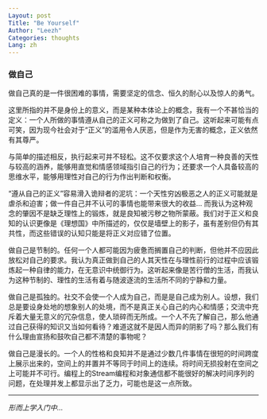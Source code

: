 ```yaml
---
Layout: post
Title: "Be Yourself"
Author: "Leezh"
Categories: thoughts
Lang: zh
---
```


### 做自己

做自己真的是一件很困难的事情，需要坚定的信念、恒久的耐心以及惊人的勇气。

<!-- more -->

这里所指的并不是身份上的意义，而是某种本体论上的概念，我有一个不甚恰当的定义：一个人所做的事情遵从自己的正义可称之为做到了自己。这听起来可能有点可笑，因为现今社会对于“正义”的滥用令人厌恶，但是作为无害的概念，正义依然有其尊严。

与简单的描述相反，执行起来可并不轻松。这不仅要求这个人培育一种良善的天性与较高的涵养，能够用直觉和情感领域指引自己的行为；还要求一个人具备较高的思维水平，能够用理性对自己的行为作出判断和权衡。

“遵从自己的正义”容易滑入诡辩者的泥坑：一个天性穷凶极恶之人的正义可能就是虐杀和迫害；做一件自己并不认可的事情也能带来很大的收益… 而我认为这种观念的肇因不是缺乏理性上的锻炼，就是良知被污秽之物所蒙蔽。我们对于正义和良知的认识更像是《理想国》中所描述的，仅仅是墙壁上的影子，虽有差别但仍有其共性，而这些错误的认知只能是将正义对应错了位置。

做自己是节制的。任何一个人都可能因为疲惫而搁置自己的判断，但他并不应因此放松对自己的要求。我认为真正做到自己的人其天性在与理性前行的过程中应该锻炼起一种自律的能力，在无意识中统御行为。这听起来像是苦行僧的生活，而我认为这种节制的、理性的生活有着与随波逐流的生活所不同的宁静和力量。

做自己是孤独的。社交不会使一个人成为自己，而是是自己成为别人。设想，我们总是要设身处地的想象别人的处境，而不是真正关心自己的内心和情感；交流中充斥着大量无意义的冗杂信息，使人琐碎而无所成。一个人不先了解自己，那么他通过自己获得的知识又当如何看待？难道这就不是因人而异的阴影了吗？那么我们有什么理由宣扬和鼓吹自己都不清楚的事物呢？

做自己是漫长的。一个人的性格和良知并不是通过少数几件事情在很短的时间跨度上展示出来的，空间上的并置并不等同于时间上的连续。将时间无损投射在空间之上可能并不可行。编程上的Stream编程和对象通信都不能很好的解决时间序列的问题，在处理并发上都显示出了乏力，可能也是这一点所致。

------

*形而上学入门中...*